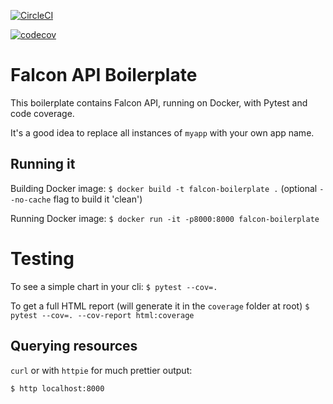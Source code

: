 [![CircleCI](https://circleci.com/gh/BeckyArrowsmith/falcon-boilerplate/tree/master.svg?style=svg)](https://circleci.com/gh/BeckyArrowsmith/falcon-boilerplate/tree/master)

[![codecov](https://codecov.io/gh/BeckyArrowsmith/falcon-boilerplate/branch/master/graph/badge.svg)](https://codecov.io/gh/BeckyArrowsmith/falcon-boilerplate)



# Falcon API Boilerplate

This boilerplate contains Falcon API, running on Docker, with Pytest and code coverage.

It's a good idea to replace all instances of `myapp` with your own app name.

## Running it
Building Docker image: `$ docker build -t falcon-boilerplate .` (optional `--no-cache` flag to build it 'clean')

Running Docker image: `$ docker run -it -p8000:8000 falcon-boilerplate`

# Testing
To see a simple chart in your cli:
`$ pytest --cov=.`

To get a full HTML report (will generate it in the `coverage` folder at root)
`$ pytest --cov=. --cov-report html:coverage`

## Querying resources
`curl` or with `httpie` for much prettier output:

`$ http localhost:8000`